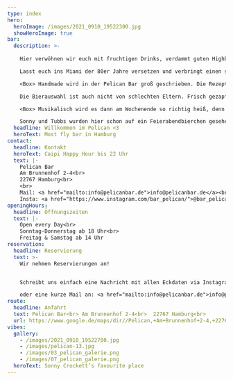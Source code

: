 ```yaml
---
type: index
hero:
  heroImage: /images/2021_0910_19522300.jpg
  showHeroImage: true
bar:
  description: >-
    
    Hier verwöhnen wir euch mit fruchtigen Drinks, verdammt guten Highballs und frisch gezapftem Craft Beer.

    Lasst euch ins Miami der 80er Jahre versetzen und verbringt einen smoothen Abend mit groovigen Beats direkt an unserem Herzstück, dem großen pulsierenden Tresen oder auch in der coolen Raucher Lounge. 

    <Box> Handmade wird in der Pelican Bar groß geschrieben. Die Rezepturen für die leckeren Drinks sind Eigenkreationen und werden mit selbstgemachten Sirupvariationen, eigens hergestellten Dörrobst und Cocktailkirschen abgerundet.

    Die Bierauswahl ist auch nicht von schlechten Eltern. Frisch gezapftes Simco 3 IPA oder auch die eine oder andere Spezialität von Ratsherrn sowie viele andere Gerstensäfte lassen das Herz von jedem Bierfreund frohlocken.

    <Box> Musikalisch wird es dann am Wochenende so richtig heiß, denn dann bringen unsere ausgewählten DJs die Plattenteller zum brennen.

    Sonny und Tubbs wurden hier schon auf ein Feierabendbierchen gesehen!
  headline: Willkommen im Pelican <3
  heroText: Most fly bar in Hamburg
contact:
  headline: Kontakt
  heroText: Caipi Happy Hour bis 22 Uhr
  text: |-
    Pelican Bar
    Am Brunnenhof 2-4<br>
    22767 Hamburg<br>
    <br>
    Mail: <a href="mailto:info@pelicanbar.de">info@pelicanbar.de</a><br>
    Insta: <a href="https://www.instagram.com/bar_pelican/">@bar_pelican</a><br>
openingHours:
  headline: Öffnungszeiten
  text: |-
    Open every Day<br>
    Sonntag-Donnerstag ab 18 Uhr<br>
    Freitag & Samstag ab 14 Uhr 
reservation:
  headline: Reservierung
  text: >-
    Wir nehmen Reservierungen an!


    Schreibt uns einfach eine Nachricht mit allen Eckdaten via Instagram <a href="https://www.instagram.com/bar_pelican/">@bar_pelican</a>.

    oder eine kurze Mail an: <a href="mailto:info@pelicanbar.de">info@pelicanbar.de</a>
route:
  headline: Anfahrt
  text: Pelican Bar<br> Am Brunnenhof 2-4<br>  22767 Hamburg<br>
  url: https://www.google.de/maps/dir//Pelican,+Am+Brunnenhof+2-4,+22767+Hamburg/@53.5533788,9.9558922,17z/data=!4m9!4m8!1m0!1m5!1m1!1s0x47b18fa18478ab43:0x52388599b960131b!2m2!1d9.9580809!2d53.5533788!3e0
vibes:
  gallery:
    - /images/2021_0910_19522700.jpg
    - /images/pelican-13.jpg
    - /images/03_pelican_galerie.png
    - /images/07_pelican_galerie.png
  heroText: Sonny Crockett’s favourite place
---
```

